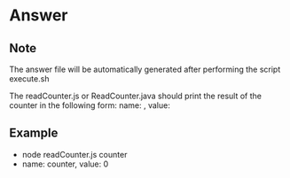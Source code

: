 # Answer 

## Note
The answer file will be automatically generated after performing the script execute.sh

The readCounter.js or ReadCounter.java should print the result of the counter in the following form:
name: <counter name>, value: <counter value>

## Example
- node readCounter.js counter
- name: counter, value: 0
